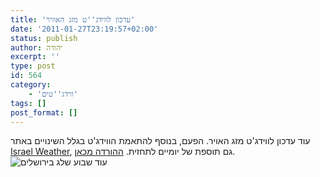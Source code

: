 ```yaml
---
title: 'עדכון לווידג''ט מזג האוויר'
date: '2011-01-27T23:19:57+02:00'
status: publish
author: יהודה
excerpt: ''
type: post
id: 564
category:
    - 'ווידג''טים'
tags: []
post_format: []
---
```

עוד עדכון לווידג'ט מזג האויר. הפעם, בנוסף להתאמת הווידג'ט בגלל השינויים באתר [Israel Weather](http://www.israelweather.co.il/), גם תוספת של יומיים לתחזית. [ההורדה מכאן](http://yehudab.com/widgets/WeatherIL-2d0.zip).  
![עוד שבוע שלג בירושלים](https://img.skitch.com/20110127-kem3nbpb3xbe57miewf2kk9s7k.png)
